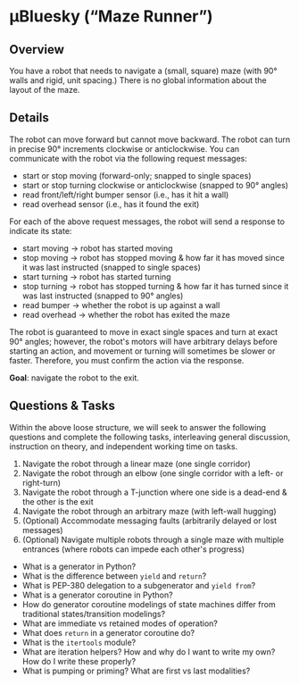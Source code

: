 # µBluesky (“Maze Runner”)

## Overview

You have a robot that needs to navigate a (small, square) maze (with 90° walls
and rigid, unit spacing.) There is no global information about the layout of
the maze.

## Details

The robot can move forward but cannot move backward. The robot can turn in
precise 90° increments clockwise or anticlockwise. You can communicate with the
robot via the following request messages:

- start or stop moving (forward-only; snapped to single spaces)
- start or stop turning clockwise or anticlockwise (snapped to 90° angles)
- read front/left/right bumper sensor (i.e., has it hit a wall)
- read overhead sensor (i.e., has it found the exit)

For each of the above request messages, the robot will send a response to indicate its state:

- start moving → robot has started moving
- stop moving → robot has stopped moving & how far it has moved since it was last instructed (snapped to single spaces)
- start turning → robot has started turning
- stop turning → robot has stopped turning & how far it has turned since it was last instructed (snapped to 90° angles)
- read bumper → whether the robot is up against a wall
- read overhead → whether the robot has exited the maze

The robot is guaranteed to move in exact single spaces and turn at exact 90°
angles; however, the robot's motors will have arbitrary delays before starting
an action, and movement or turning will sometimes be slower or faster.
Therefore, you must confirm the action via the response.

**Goal**: navigate the robot to the exit.

## Questions & Tasks

Within the above loose structure, we will seek to answer the following
questions and complete the following tasks, interleaving general discussion,
instruction on theory, and independent working time on tasks.

1. Navigate the robot through a linear maze (one single corridor)
2. Navigate the robot through an elbow (one single corridor with a left- or right-turn)
3. Navigate the robot through a T-junction where one side is a dead-end & the other is the exit
4. Navigate the robot through an arbitrary maze (with left-wall hugging)
5. (Optional) Accommodate messaging faults (arbitrarily delayed or lost messages)
6. (Optional) Navigate multiple robots through a single maze with multiple entrances (where robots can impede each other's progress)

- What is a generator in Python?
- What is the difference between `yield` and `return`?
- What is PEP-380 delegation to a subgenerator and `yield from`?
- What is a generator coroutine in Python?
- How do generator coroutine modelings of state machines differ from traditional states/transition modelings?
- What are immediate vs retained modes of operation?
- What does `return` in a generator coroutine do?
- What is the `itertools` module?
- What are iteration helpers? How and why do I want to write my own? How do I write these properly?
- What is pumping or priming? What are first vs last modalities?
